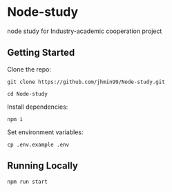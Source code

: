 # Node-study
node study for Industry-academic cooperation project


## Getting Started
Clone the repo:
```
git clone https://github.com/jhmin99/Node-study.git

cd Node-study

```
Install dependencies:
```
npm i

```

Set environment variables:

```
cp .env.example .env
```

## Running Locally 

```
npm run start

```